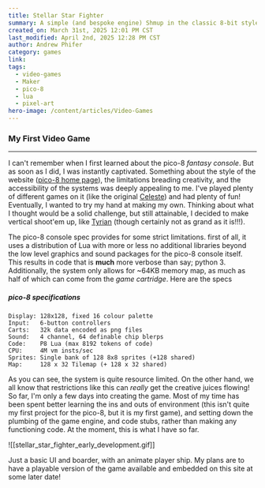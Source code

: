 ```yaml
---
title: Stellar Star Fighter
summary: A simple (and bespoke engine) Shmup in the classic 8-bit style
created_on: March 31st, 2025 12:01 PM CST
last_modified: April 2nd, 2025 12:28 PM CST
author: Andrew Phifer
category: games
link: 
tags:
  - video-games
  - Maker
  - pico-8
  - lua
  - pixel-art
hero-image: /content/articles/Video-Games
---
```


### My First Video Game

---

I can't remember when I first learned about the pico-8 *fantasy console*.  But as soon as I did, I was instantly captivated.  Something about the style of the website ([pico-8 home page](https://www.lexaloffle.com/pico-8.php)), the limitations breading creativity, and the accessibility of the systems was deeply appealing to me.  I've played plenty of different games on it (like the original [Celeste](https://www.lexaloffle.com/bbs/?pid=11722#p)) and had plenty of fun!  Eventually, I wanted to try my hand at making my own.  Thinking about what I thought would be a solid challenge, but still attainable, I decided to make vertical shoot'em up, like [Tyrian](https://www.gog.com/en/game/tyrian_2000) (though certainly not as grand as it is!!!).  

The pico-8 console spec provides for some strict limitations.  first of all, it uses a distribution of Lua with more or less no additional libraries beyond the low level graphics and sound packages for the pico-8 console itself.  This results in code that is **much** more verbose than say; python 3.  Additionally, the system only allows for ~64KB memory map, as much as half of which can come from the *game cartridge*.  Here are the specs

##### pico-8 specifications
```
Display: 128x128, fixed 16 colour palette  
Input:   6-button controllers  
Carts:   32k data encoded as png files  
Sound:   4 channel, 64 definable chip blerps  
Code:    P8 Lua (max 8192 tokens of code)  
CPU:     4M vm insts/sec  
Sprites: Single bank of 128 8x8 sprites (+128 shared)  
Map:     128 x 32 Tilemap (+ 128 x 32 shared)
```

As you can see, the system is quite resource limited.  On the other hand, we all know that restrictions like this can *really* get the creative juices flowing!  So far, I'm only a few days into creating the game.  Most of my time has been spent better learning the ins and outs of environment (this isn't quite my first project for the pico-8, but it is my first game), and setting down the plumbing of the game engine, and code stubs, rather than making any functioning code.  At the moment, this is what I have so far.

![[stellar_star_fighter_early_development.gif]]

Just a basic UI and boarder, with an animate player ship.  My plans are to have a playable version of the game available and embedded on this site at some later date!